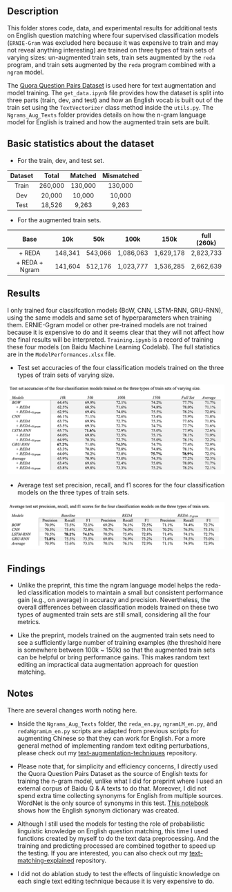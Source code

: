 ## Description

This folder stores code, data, and experimental results for additional tests on English question matching where four supervised classification models (`ERNIE-Gram` was excluded here because it was expensive to train and may not reveal anything interesting) are trained on three types of train sets of varying sizes: un-augmented train sets, train sets augmented by the `reda` program, and train sets augmented by the `reda` program combined with a `ngram` model. 

The [Quora Question Pairs Dataset](https://quoradata.quora.com/First-Quora-Dataset-Release-Question-Pairs) is used here for text augmentation and model training. The `get_data.ipynb` file provides how the dataset is split into three parts (train, dev, and test) and how an English vocab is built out of the train set using the `TextVectorizer` class method inside the `utils.py`. The `Ngrams_Aug_Texts` folder provides details on how the n-gram language model for English is trained and how the augmented train sets are built. 


## Basic statistics about the dataset

- For the train, dev, and test set.

| Dataset | Total | Matched| Mismatched | 
| :---: | :---: | :---: | :---: |
| Train | 260,000 | 130,000 | 130,000 | 
| Dev | 20,000 | 10,000 | 10,000 | 
| Test | 18,526 | 9,263 | 9,263 | 


- For the augmented train sets.

| Base | 10k | 50k| 100k| 150k| full (260k)|
| :---: | :---: | :---: | :---: | :---: | :---: |
| + REDA | 148,341 | 543,066 | 1,086,063 | 1,629,178 | 2,823,733 |
| + REDA + Ngram | 141,604 | 512,176 | 1,023,777 | 1,536,285 | 2,662,639 |


## Results

I only trained four classifcation models (BoW, CNN, LSTM-RNN, GRU-RNN), using the same models and same set of hyperparameters when training them. ERNIE-Ggram model or other pre-trained models are not trained because it is expensive to do and it seems clear that they will not affect how the final results will be interpreted. `Training.ipynb` is a record of training these four models (on Baidu Machine Learning Codelab). The full statistics are in the `ModelPerformances.xlsx` file.

- Test set accuracies of the four classification models trained on the three types of train sets of varying size.

<p>

<img src="./imgs/accu.png">

</p>

- Average test set precision, recall, and f1 scores for the four classification models on the three types of train sets.

<p>

<img src="./imgs/pre_recall_f1.png">

</p>

## Findings

- Unlike the preprint, this time the ngram language model helps the reda-led classification models to maintain a small but consistent performance gain (e.g., on average) in accuracy and precision. Nevertheless, the overall differences between classification models trained on these two types of augmented train sets are still small, considering all the four metrics.

- Like the preprint, models trained on the augmented train sets need to see a sufficiently large number of training examples (the threshold here is somewhere between 100k ~ 150k) so that the augmented train sets can be helpful or bring performance gains. This makes random text editing an impractical data augmentation approach for question matching. 

## Notes

There are several changes worth noting here. 

- Inside the `Ngrams_Aug_Texts` folder, the `reda_en.py`, `ngramLM_en.py`, and `redaNgramLm_en.py` scripts are adapted from previous scripts for augmenting Chinese so that they can work for English. For a more general method of implementing random text editing perturbations, please check out my [text-augmentation-techniques](https://github.com/jaaack-wang/text-augmentation-techniques) repository.

- Please note that, for simplicity and efficiency concerns, I directly used the Quora Question Pairs Dataset as the source of English texts for training the n-gram model, unlike what I did for preprint where I used an external corpus of Baidu Q & A texts to do that. Moreover, I did not spend extra time collecting synonyms for English from multiple sources. WordNet is the only source of synonyms in this test. [This notebook](https://github.com/jaaack-wang/text-augmentation-techniques/blob/main/word_replacement/EnglishSynonymDictMaking.ipynb) shows how the English synonym dictionary was created. 

- Although I still used the models for testing the role of probabilistic linguistic knowledge on English question matching, this time I used functions created by myself to do the text data preprocessing. And the training and predicting processed are combined together to speed up the testing. If you are interested, you can also check out my [text-matching-explained](https://github.com/jaaack-wang/text-matching-explained) repository.

- I did not do ablation study to test the effects of linguistic knowledge on each single text editing technique because it is very expensive to do. 
